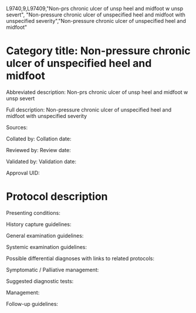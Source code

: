 L9740,9,L97409,"Non-prs chronic ulcer of unsp heel and midfoot w unsp severt", "Non-pressure chronic ulcer of unspecified heel and midfoot with unspecified severity","Non-pressure chronic ulcer of unspecified heel and midfoot"
# Category title: Non-pressure chronic ulcer of unspecified heel and midfoot

Abbreviated description: Non-prs chronic ulcer of unsp heel and midfoot w unsp severt

Full description: Non-pressure chronic ulcer of unspecified heel and midfoot with unspecified severity

Sources:

Collated by:
Collation date:

Reviewed by:
Review date:

Validated by:
Validation date:

Approval UID:

# Protocol description

Presenting conditions:

History capture guidelines:

General examination guidelines:

Systemic examination guidelines:

Possible differential diagnoses with links to related protocols:

Symptomatic / Palliative management:

Suggested diagnostic tests:

Management:

Follow-up guidelines:
